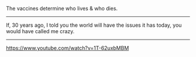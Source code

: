 The vaccines determine who lives & who dies.

---

If, 30 years ago, I told you the world will have the issues it has today, you would have called me crazy.

---

https://www.youtube.com/watch?v=1T-62uxbMBM
